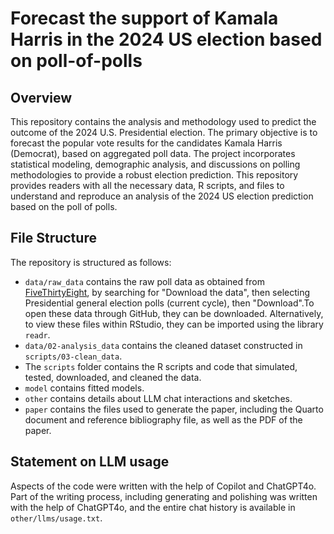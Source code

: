 # Forecast the support of Kamala Harris in the 2024 US election based on poll-of-polls

## Overview

This repository contains the analysis and methodology used to predict the outcome of the 2024 U.S. Presidential election. The primary objective is to forecast the popular vote results for the candidates Kamala Harris (Democrat), based on aggregated poll data. The project incorporates statistical modeling, demographic analysis, and discussions on polling methodologies to provide a robust election prediction. This repository provides readers with all the necessary data, R scripts, and files to understand and reproduce an analysis of the 2024 US election prediction based on the poll of polls.

## File Structure

The repository is structured as follows:

-   `data/raw_data` contains the raw poll data as obtained from [FiveThirtyEight](https://projects.fivethirtyeight.com/polls/president-general/2024/national/), by searching for "Download the data", then selecting Presidential general election polls (current cycle), then "Download".To open these data through GitHub, they can be downloaded. Alternatively, to view these files within RStudio, they can be imported using the library `readr`.
-   `data/02-analysis_data` contains the cleaned dataset constructed in `scripts/03-clean_data`.
-   The `scripts` folder contains the R scripts and code that simulated, tested, downloaded, and cleaned the data.
-   `model` contains fitted models.
-   `other` contains details about LLM chat interactions and sketches.
-   `paper` contains the files used to generate the paper, including the Quarto document and reference bibliography file, as well as the PDF of the paper.


## Statement on LLM usage

Aspects of the code were written with the help of Copilot and ChatGPT4o. Part of the writing process, including generating and polishing was written with the help of ChatGPT4o, and the entire chat history is available in `other/llms/usage.txt`.
